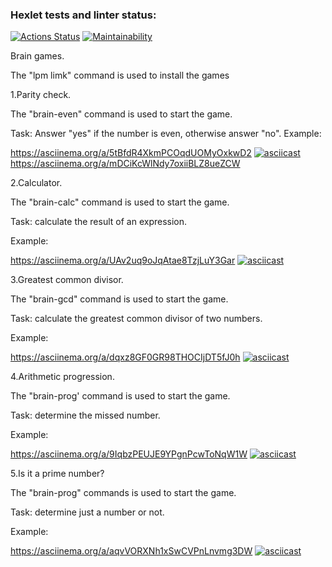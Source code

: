 ### Hexlet tests and linter status:
[![Actions Status](https://github.com/velesfight/frontend-project-lvl1/workflows/hexlet-check/badge.svg)](https://github.com/velesfight/frontend-project-lvl1/actions)
[![Maintainability](https://api.codeclimate.com/v1/badges/8d2c1f0a592b23877c0b/maintainability)](https://codeclimate.com/github/velesfight/frontend-project-lvl1/maintainability)

Brain games.

The "lpm limk" command is used to install the games

1.Parity check.

The "brain-even" command is used to start the game.

Task: Answer "yes" if the number is even, otherwise answer "no".
Example:

https://asciinema.org/a/5tBfdR4XkmPCOqdUOMyOxkwD2
[![asciicast](https://asciinema.org/a/5tBfdR4XkmPCOqdUOMyOxkwD2.svg)](https://asciinema.org/a/5tBfdR4XkmPCOqdUOMyOxkwD2)
https://asciinema.org/a/mDCiKcWlNdy7oxiiBLZ8ueZCW

2.Calculator.

The "brain-calc" command is used to start the game.

Task: calculate the result of an expression.

Example:

https://asciinema.org/a/UAv2uq9oJqAtae8TzjLuY3Gar
[![asciicast](https://asciinema.org/a/UAv2uq9oJqAtae8TzjLuY3Gar.svg)](https://asciinema.org/a/UAv2uq9oJqAtae8TzjLuY3Gar)

3.Greatest common divisor.

The "brain-gcd" command is used to start the game.

Task: calculate the greatest common divisor of two numbers.

Example:

https://asciinema.org/a/dqxz8GF0GR98THOCIjDT5fJ0h
[![asciicast](https://asciinema.org/a/dqxz8GF0GR98THOCIjDT5fJ0h.svg)](https://asciinema.org/a/dqxz8GF0GR98THOCIjDT5fJ0h)

4.Arithmetic progression.

The "brain-prog' command is used to start the game.

Task: determine the missed number.

Example:

https://asciinema.org/a/9IqbzPEUJE9YPgnPcwToNqW1W
[![asciicast](https://asciinema.org/a/9IqbzPEUJE9YPgnPcwToNqW1W.svg)](https://asciinema.org/a/9IqbzPEUJE9YPgnPcwToNqW1W)

5.Is it a prime number?

The "brain-prog" commands is used to start the game.

Task: determine just a number or not.

Example:

https://asciinema.org/a/aqvVORXNh1xSwCVPnLnvmg3DW
[![asciicast](https://asciinema.org/a/aqvVORXNh1xSwCVPnLnvmg3DW.svg)](https://asciinema.org/a/aqvVORXNh1xSwCVPnLnvmg3DW)